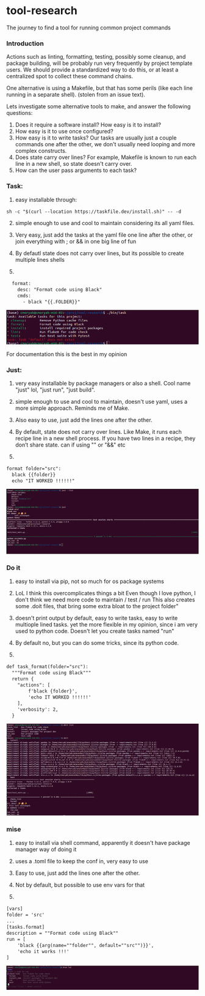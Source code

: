 # tool-research
The journey to find a tool for running common project commands

### Introduction

Actions such as linting, formatting, testing, possibly some cleanup, and package building, will be probably run very frequently by project template users. We should provide a standardized way to do this, or at least a centralized spot to collect these command chains.

One alternative is using a Makefile, but that has some perils (like each line running in a separate shell). (stolen from an issue text).

Lets investigate some alternative tools to make, and answer the following questions:

1. Does it require a software install? How easy is it to install?
2. How easy is it to use once configured?
3. How easy is it to write tasks? Our tasks are usually just a couple commands one after the other, we don't usually need looping and more complex constructs.
4. Does state carry over lines? For example, Makefile is known to run each line in a new shell, so state doesn't carry over.
5. How can the user pass arguments to each task?

### Task:

1. easy installable through:
```console
sh -c "$(curl --location https://taskfile.dev/install.sh)" -- -d
```

2. simple enough to use and cool to maintain considering its all yaml files.

3. Very easy, just add the tasks at the yaml file one line after the other, or join everything with ; or && in one big line of fun 

4. By defautl state does not carry over lines, but its possible to create multiple lines shells

5. 
```console
  format:
    desc: "Format code using Black"
    cmds:
      - black "{{.FOLDER}}"
```

![alt text](assets/image_task.png)

For documentation this is the best in my opinion

### Just: 

1. very easy installable by package managers or also a shell. Cool name "just" lol, "just run", "just build".

2. simple enough to use and cool to maintain, doesn't use yaml, uses a more simple approach. Reminds me of Make.

3. Also easy to use, just add the lines one after the other.

4. By default, state does not carry over lines. Like Make, it runs each recipe line in a new shell process. If you have two lines in a recipe, they don’t share state. can if using "\" or "&&" etc

5.
```console
format folder="src":
  black {{folder}}
  echo "IT WORKED !!!!!!"
```
![alt text](assets/image_just.png)

### Do it

1. easy to install via pip, not so much for os package systems

2. LoL I think this overcomplicates things a bit 
Even though I love python, I don't think we need more code to maintain / test / run
This also creates some .doit files, that bring some extra bloat to the project folder"

3. doesn't print output by default, easy to write tasks, easy to write multiople lined tasks. yet the more flexible in my opinion, since i am very used to python code. Doesn't let you create tasks named "run"

4. By default no, but you can do some tricks, since its python code.

5. 

```console
def task_format(folder="src"):
  """Format code using Black"""
  return {
    "actions": [
        f'black {folder}',
        'echo IT WORKED !!!!!!'
    ],
    'verbosity': 2,
  }
```

  ![alt text](assets/image_doit.png)

  ### mise

  1. easy to install via shell command, apparently it doesn't have package manager way of doing it

  2. uses a .toml file to keep the conf in, very easy to use

  3. Easy to use, just add the lines one after the other.

  4. Not by default, but possible to use env vars for that

  5. 
```console
[vars]
folder = 'src'
...
[tasks.format]
description = ""Format code using Black""
run = [
    'black {{arg(name=""folder"", default=""src"")}}',
    'echo it works !!!'
]
```

![alt text](assets/image_mise.png)